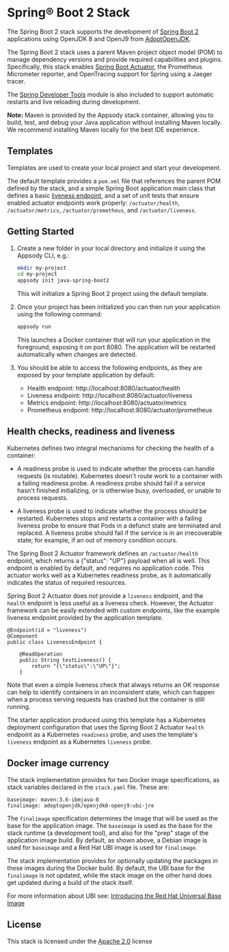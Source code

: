 # Spring® Boot 2 Stack

The Spring Boot 2 stack supports the development of [Spring Boot 2](https://spring.io/projects/spring-boot) applications using OpenJDK 8 and OpenJ9 from [AdoptOpenJDK](https://adoptopenjdk.net/).

The Spring Boot 2 stack uses a parent Maven project object model (POM) to manage dependency versions and provide required capabilities and plugins. Specifically, this stack enables [Spring Boot Actuator](https://github.com/spring-projects/spring-boot/tree/master/spring-boot-project/spring-boot-actuator), the Prometheus Micrometer reporter, and OpenTracing support for Spring using a Jaeger tracer.

The [Spring Developer Tools](https://docs.spring.io/spring-boot/docs/current/reference/html/using-boot-devtools.html#using-boot-devtools) module is also included to support automatic restarts and live reloading during development.

**Note:** Maven is provided by the Appsody stack container, allowing you to build, test, and debug your Java application without installing Maven locally. We recommend installing Maven locally for the best IDE experience.

## Templates

Templates are used to create your local project and start your development.

The default template provides a `pom.xml` file that references the parent POM defined by the stack, and a simple Spring Boot application main class that defines a basic [liveness endpoint](#health-checks-readiness-and-liveness), and a set of unit tests that ensure enabled actuator endpoints work properly: `/actuator/health`, `/actuator/metrics`, `/actuator/prometheus`, and `/actuator/liveness`.

## Getting Started

1. Create a new folder in your local directory and initialize it using the Appsody CLI, e.g.:

    ```bash
    mkdir my-project
    cd my-project
    appsody init java-spring-boot2
    ```

    This will initialize a Spring Boot 2 project using the default template.

1. Once your project has been initialized you can then run your application using the following command:

    ```bash
    appsody run
    ```

    This launches a Docker container that will run your application in the foreground, exposing it on port 8080. The application will be restarted automatically when changes are detected.

1. You should be able to access the following endpoints, as they are exposed by your template application by default:

    - Health endpoint: http://localhost:8080/actuator/health
    - Liveness endpoint: http://localhost:8080/actuator/liveness
    - Metrics endpoint: http://localhost:8080/actuator/metrics
    - Prometheus endpoint: http://localhost:8080/actuator/prometheus

## Health checks, readiness and liveness

Kubernetes defines two integral mechanisms for checking the health of a container:

* A readiness probe is used to indicate whether the process can handle requests (is routable). Kubernetes doesn't route work to a container with a failing readiness probe. A readiness probe should fail if a service hasn't finished initializing, or is otherwise busy, overloaded, or unable to process requests.

* A liveness probe is used to indicate whether the process should be restarted. Kubernetes stops and restarts a container with a failing liveness probe to ensure that Pods in a defunct state are terminated and replaced. A liveness probe should fail if the service is in an irrecoverable state; for example, if an out of memory condition occurs. 

The Spring Boot 2 Actuator framework defines an `/actuator/health` endpoint, which returns a {"status": "UP"} payload when all is well. This endpoint is enabled by default, and requires no application code. This actuator works well as a Kubernetes readiness probe, as it automatically indicates the status of required resources.

Spring Boot 2 Actuator does not provide a `liveness` endpoint, and the `health` endpoint is less useful as a liveness check. However, the Actuator framework can be easily extended with custom endpoints, like the example liveness endpoint provided by the application template. 

    @Endpoint(id = "liveness")
    @Component
    public class LivenessEndpoint {
    
        @ReadOperation
        public String testLiveness() {
            return "{\"status\":\"UP\"}";
        }

Note that even a simple liveness check that always returns an OK response can help to identify containers in an inconsistent state, which can happen when a process serving requests has crashed but the container is still running.

The starter application produced using this template has a Kubernetes deployment configuration that uses the Spring Boot 2 Actuator `health` endpoint as a Kubernetes `readiness` probe, and uses the template's `liveness` endpoint as a  Kubernetes `liveness` probe.

## Docker image currency

The stack implementation provides for two Docker image specifications, as stack variables declared in the `stack.yaml` file. These are:  

    baseimage: maven:3.6-ibmjava-8
    finalimage: adoptopenjdk/openjdk8-openj9:ubi-jre

The `finalimage` specification determines the image that will be used as the base for the application image. The `baseimage` is used as the base for the stack runtime (a development tool), and also for the "prep" stage of the application image build. By default, as shown above, a Debian image is used for `baseimage` and a Red Hat UBI image is used for `finalimage`. 

The stack implementation provides for optionally updating the packages in these images during the Docker build. By default, the UBI base for the `finalimage` is not updated, while the stack image on the other hand does get updated during a build of the stack itself. 

For more information about UBI see:
[Introducing the Red Hat Universal Base Image](https://www.redhat.com/en/blog/introducing-red-hat-universal-base-image)
 

## License

This stack is licensed under the [Apache 2.0](./image/LICENSE) license
